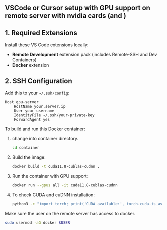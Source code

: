 
## VSCode or Cursor setup with GPU support on remote server with nvidia cards (and )

## 1. Required Extensions
Install these VS Code extensions locally:
- **Remote Development** extension pack (includes Remote-SSH and Dev Containers)
- **Docker** extension

## 2. SSH Configuration
Add this to your `~/.ssh/config`:
```config
Host gpu-server
    HostName your.server.ip
    User your-username
    IdentityFile ~/.ssh/your-private-key
    ForwardAgent yes
```

To build and run this Docker container:

1. change into container directory.
    ```bash
    cd container
    ```
2. Build the image:
   ```bash
   docker build -t cuda11.8-cublas-cudnn .
   ```
3. Run the container with GPU support:
   ```bash
   docker run --gpus all -it cuda11.8-cublas-cudnn
   ```
4. To check CUDA and cuDNN installation:
   ```bash
   python3 -c "import torch; print('CUDA available:', torch.cuda.is_available()); print('cuDNN version:', torch.backends.cudnn.version()); print('CUDA version:', torch.version.cuda)"
   ```

Make sure the user on the remote server has access to docker.

```bash
sudo usermod -aG docker $USER
```